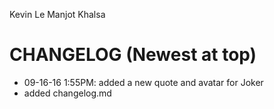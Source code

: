 Kevin Le
Manjot Khalsa

CHANGELOG (Newest at top)
================
- 09-16-16 1:55PM: added a new quote and avatar for Joker
- added changelog.md
